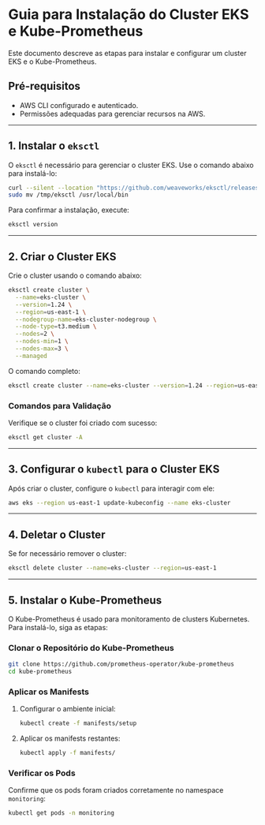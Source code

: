 # Guia para Instalação do Cluster EKS e Kube-Prometheus

Este documento descreve as etapas para instalar e configurar um cluster EKS e o Kube-Prometheus.

## Pré-requisitos
- AWS CLI configurado e autenticado.
- Permissões adequadas para gerenciar recursos na AWS.

---

## 1. Instalar o `eksctl`

O `eksctl` é necessário para gerenciar o cluster EKS. Use o comando abaixo para instalá-lo:

```bash
curl --silent --location "https://github.com/weaveworks/eksctl/releases/latest/download/eksctl_$(uname -s)_amd64.tar.gz" | tar xz -C /tmp
sudo mv /tmp/eksctl /usr/local/bin
```

Para confirmar a instalação, execute:

```bash
eksctl version
```

---

## 2. Criar o Cluster EKS

Crie o cluster usando o comando abaixo:

```bash
eksctl create cluster \
  --name=eks-cluster \
  --version=1.24 \
  --region=us-east-1 \
  --nodegroup-name=eks-cluster-nodegroup \
  --node-type=t3.medium \
  --nodes=2 \
  --nodes-min=1 \
  --nodes-max=3 \
  --managed
```

O comando completo:

```bash
eksctl create cluster --name=eks-cluster --version=1.24 --region=us-east-1 --nodegroup-name=eks-cluster-nodegroup --node-type=t3.medium --nodes=2 --nodes-min=1 --nodes-max=3 --managed
```

### Comandos para Validação

Verifique se o cluster foi criado com sucesso:

```bash
eksctl get cluster -A
```

---

## 3. Configurar o `kubectl` para o Cluster EKS

Após criar o cluster, configure o `kubectl` para interagir com ele:

```bash
aws eks --region us-east-1 update-kubeconfig --name eks-cluster
```

---

## 4. Deletar o Cluster

Se for necessário remover o cluster:

```bash
eksctl delete cluster --name=eks-cluster --region=us-east-1
```

---

## 5. Instalar o Kube-Prometheus

O Kube-Prometheus é usado para monitoramento de clusters Kubernetes. Para instalá-lo, siga as etapas:

### Clonar o Repositório do Kube-Prometheus

```bash
git clone https://github.com/prometheus-operator/kube-prometheus
cd kube-prometheus
```

### Aplicar os Manifests

1. Configurar o ambiente inicial:

   ```bash
   kubectl create -f manifests/setup
   ```

2. Aplicar os manifests restantes:

   ```bash
   kubectl apply -f manifests/
   ```

### Verificar os Pods

Confirme que os pods foram criados corretamente no namespace `monitoring`:

```bash
kubectl get pods -n monitoring
```